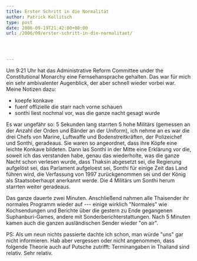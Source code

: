```yaml
---
title: Erster Schritt in die Normalität
author: Patrick Kollitsch
type: post
date: 2006-09-19T21:42:00+00:00
url: /2006/09/erster-schritt-in-die-normalitaet/




---
```

Um 9:21 Uhr hat das Administrative Reform Committee under the Constitutional Monarchy eine Fernsehansprache gehalten. Das war f&uuml;r mich ein sehr ambivalenter Augenblick, der aber schnell wieder vorbei war. Meine Notizen dazu:

  * koepfe konkave
  * fuenf offizielle die starr nach vorne schauen
  * sonthi liest nochmal vor, was die ganze nacht gesagt wurde

Es war ungef&auml;hr so: 5 Sekunden lang starrten 5 hohe Milit&auml;rs (gemessen an der Anzahl der Orden und B&auml;nder an der Uniform), ich nehme an es war die drei Chefs von Marine, Luftwaffe und Bodenstreitkr&auml;ften, der Polizeichef und Sonthi, geradeaus. Sie waren so angeordnet, dass ihre K&ouml;pfe eine leichte Konkave bildeten. Dann las Sonthi in der Mitte eine Erkl&auml;rung vor die, soweit ich das verstanden habe, genau das wiederholte, was die ganze Nacht schon verlesen wurde, dass Thaksin abgesetzt sei, die Regierung aufgel&ouml;st sei, das Parlament aufgeloest sei, Sonthi f&uuml;r einige Zeit das Land f&uuml;hren wird, die Verfassung von 1997 zur&uuml;ckgenommen sei und der K&ouml;nig als Staatsoberhaupt anerkannt werde. Die 4 Milit&auml;rs um Sonthi herum starrten weiter geradeaus.

Das ganze dauerte zwei Minuten. Anschlie&szlig;end nahmen alle Thaisender ihr normales Programm wieder auf --- einige wirklich "Normales" wie Kochsendungen und Berichte &uuml;ber die gestern zu Ende gegangenen Suphanburi-Games, andere mit Sonderberichterstattungen. Nach 5 Minuten kamen auch die ganzen ausl&auml;ndischen Sender wieder "on air". 

PS: Als um neun nichts passierte dachte ich schon, man w&uuml;rde "uns" gar nicht informieren. Hab aber vergessen oder nicht angenommen, dass folgende Theorie auch auf Putsche zutrifft: Terminangaben in Thailand sind relativ. Sehr relativ.